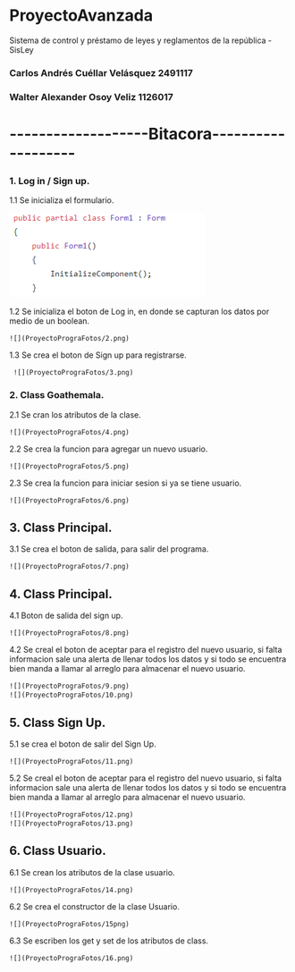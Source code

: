 ﻿# ProyectoAvanzada
Sistema de control y préstamo de leyes y reglamentos de la república - SisLey

### Carlos Andrés Cuéllar Velásquez 2491117
### Walter Alexander Osoy Veliz 1126017

# -------------------Bitacora-------------------

### 1. Log in / Sign up.

   1.1 Se inicializa el formulario. 
   
   ![](ProyectoPrograFotos/1.png)
    
   1.2 Se inicializa el boton de Log in, en donde se capturan los datos por medio de un boolean.
   
    ![](ProyectoPrograFotos/2.png) 
   
   1.3 Se crea el boton de Sign up para registrarse.
   
     ![](ProyectoPrograFotos/3.png)
   

### 2. Class Goathemala.

   2.1 Se cran los atributos de la clase. 
   
    ![](ProyectoPrograFotos/4.png)
   
   2.2 Se crea la funcion para agregar un nuevo usuario.
   
    ![](ProyectoPrograFotos/5.png)
   
   2.3 Se crea la funcion para iniciar sesion si ya se tiene usuario. 
   
    ![](ProyectoPrograFotos/6.png)
   
## 3. Class Principal.

   3.1 Se crea el boton de salida, para salir del programa.
   
    ![](ProyectoPrograFotos/7.png)
   
## 4. Class Principal.
   
   4.1 Boton de salida del sign up.
   
    ![](ProyectoPrograFotos/8.png)
   
   4.2  Se creal el boton de aceptar para el registro del nuevo usuario, si falta informacion sale una alerta de llenar todos los datos y si todo se encuentra bien manda a llamar al arreglo para almacenar el nuevo usuario.
   
    ![](ProyectoPrograFotos/9.png)
    ![](ProyectoPrograFotos/10.png)
    
## 5. Class Sign Up.

   5.1 se crea el boton de salir del Sign Up. 
   
    ![](ProyectoPrograFotos/11.png)

   
   5.2 Se creal el boton de aceptar para el registro del nuevo usuario, si falta informacion sale una alerta de llenar todos los datos y si todo se encuentra bien manda a llamar al arreglo para almacenar el nuevo usuario.
   
    ![](ProyectoPrograFotos/12.png)
    ![](ProyectoPrograFotos/13.png)

## 6. Class Usuario.

   6.1 Se crean los atributos de la clase usuario. 
   
    ![](ProyectoPrograFotos/14.png)

   6.2 Se crea el constructor de la clase Usuario.
   
    ![](ProyectoPrograFotos/15png)
    
   6.3 Se escriben los get y set de los atributos de class. 
   
    ![](ProyectoPrograFotos/16.png)






 
 

